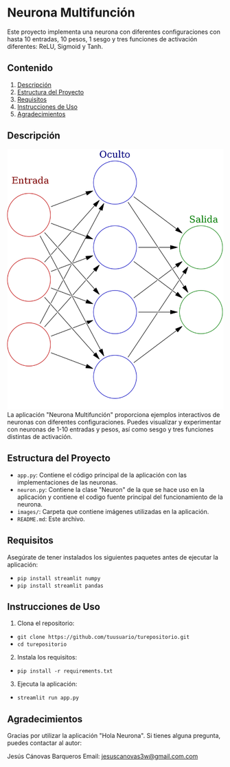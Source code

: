 # Neurona Multifunción

Este proyecto implementa una neurona con diferentes configuraciones con hasta 10 entradas, 10 pesos, 1 sesgo y tres funciones de activación diferentes: ReLU, Sigmoid y Tanh.

## Contenido

1. [Descripción](#descripción)
2. [Estructura del Proyecto](#estructura-del-proyecto)
3. [Requisitos](#requisitos)
4. [Instrucciones de Uso](#instrucciones-de-uso)
5. [Agradecimientos](#agradecimientos)

## Descripción
<img widht="350" src="images/neurona3.png">
La aplicación "Neurona Multifunción" proporciona ejemplos interactivos de neuronas con diferentes configuraciones. Puedes visualizar y experimentar con neuronas de 1-10 entradas y pesos, así como sesgo y tres funciones distintas de activación.

## Estructura del Proyecto

- `app.py`: Contiene el código principal de la aplicación con las implementaciones de las neuronas.
- `neuron.py`: Contiene la clase "Neuron" de la que se hace uso en la aplicación y contiene el codigo fuente principal del funcionamiento de la neurona.
- `images/`: Carpeta que contiene imágenes utilizadas en la aplicación.
- `README.md`: Este archivo.

## Requisitos

Asegúrate de tener instalados los siguientes paquetes antes de ejecutar la aplicación:

- `pip install streamlit numpy`
- `pip install streamlit pandas`

## Instrucciones de Uso

1. Clona el repositorio:

- `git clone https://github.com/tuusuario/turepositorio.git`
- `cd turepositorio`

2. Instala los requisitos:
- `pip install -r requirements.txt`

3. Ejecuta la aplicación:
- `streamlit run app.py`

## Agradecimientos

Gracias por utilizar la aplicación "Hola Neurona". Si tienes alguna pregunta, puedes contactar al autor:


Jesús Cánovas Barqueros
Email: jesuscanovas3w@gmail.com.com
